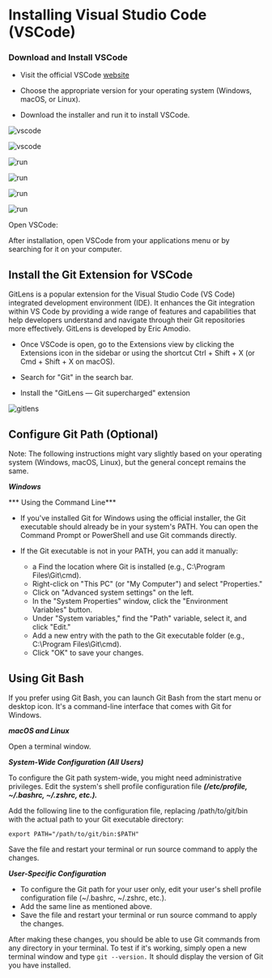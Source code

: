
# Installing Visual Studio Code (VSCode) 

### Download and Install VSCode

- Visit the official VSCode [website](https://code.visualstudio.com/)

- Choose the appropriate version for your operating system (Windows, macOS, or Linux).

- Download the installer and run it to install VSCode.

![vscode](./images/download.png)


![vscode](./images/download-2.png)

![run](./images/RUN.png)

![run](./images/Run-2.png)

![run](./images/Run-3.png)

![run](./images/finish.png)



Open VSCode:

After installation, open VSCode from your applications menu or by searching for it on your computer.

## Install the Git Extension for VSCode

GitLens is a popular extension for the Visual Studio Code (VS Code) integrated development environment (IDE). It enhances the Git integration within VS Code by providing a wide range of features and capabilities that help developers understand and navigate through their Git repositories more effectively. GitLens is developed by Eric Amodio.

- Once VSCode is open, go to the Extensions view by clicking the Extensions icon in the sidebar or using the shortcut Ctrl + Shift + X (or Cmd + Shift + X on macOS).

- Search for "Git" in the search bar.

- Install the "GitLens — Git supercharged" extension 

![gitlens](./images/git-lens.png)

## Configure Git Path (Optional)

Note: The following instructions might vary slightly based on your operating system (Windows, macOS, Linux), but the general concept remains the same.

***Windows***

*** Using the Command Line***

- If you've installed Git for Windows using the official installer, the Git executable should already be in your system's PATH. You can open the Command Prompt or PowerShell and use Git commands directly.

- If the Git executable is not in your PATH, you can add it manually:
  - a Find the location where Git is installed (e.g., C:\Program Files\Git\cmd).
  - Right-click on "This PC" (or "My Computer") and select "Properties."
  - Click on "Advanced system settings" on the left. 
  - In the "System Properties" window, click the "Environment Variables" button.
  - Under "System variables," find the "Path" variable, select it, and click "Edit."
  - Add a new entry with the path to the Git executable folder (e.g., C:\Program Files\Git\cmd).
  - Click "OK" to save your changes.

## Using Git Bash

If you prefer using Git Bash, you can launch Git Bash from the start menu or desktop icon. It's a command-line interface that comes with Git for Windows.

***macOS and Linux***

Open a terminal window.

***System-Wide Configuration (All Users)***

To configure the Git path system-wide, you might need administrative privileges.
Edit the system's shell profile configuration file ***(/etc/profile, ~/.bashrc, ~/.zshrc, etc.).***

Add the following line to the configuration file, replacing /path/to/git/bin with the actual path to your Git executable directory:

```
export PATH="/path/to/git/bin:$PATH"

```
Save the file and restart your terminal or run source command to apply the changes.

***User-Specific Configuration***

- To configure the Git path for your user only, edit your user's shell profile configuration file (~/.bashrc, ~/.zshrc, etc.).
- Add the same line as mentioned above.
- Save the file and restart your terminal or run source command to apply the changes.

After making these changes, you should be able to use Git commands from any directory in your terminal. To test if it's working, simply open a new terminal window and type `git --version.` It should display the version of Git you have installed.













